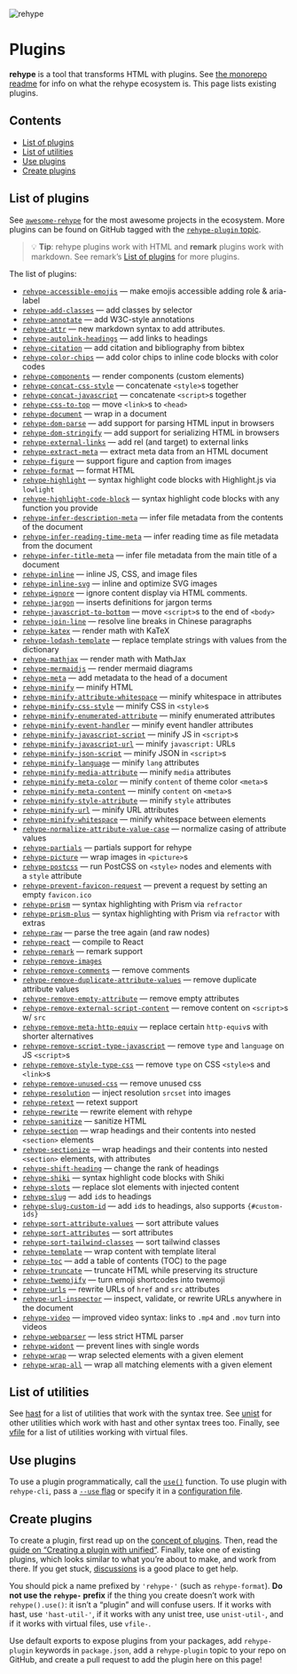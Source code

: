 ![rehype][logo]

# Plugins

**rehype** is a tool that transforms HTML with plugins.
See [the monorepo readme][rehype] for info on what the rehype ecosystem is.
This page lists existing plugins.

## Contents

*   [List of plugins](#list-of-plugins)
*   [List of utilities](#list-of-utilities)
*   [Use plugins](#use-plugins)
*   [Create plugins](#create-plugins)

## List of plugins

See [`awesome-rehype`][awesome-rehype] for the most awesome projects in the
ecosystem.
More plugins can be found on GitHub tagged with the
[`rehype-plugin` topic][topic].

> 💡 **Tip**: rehype plugins work with HTML and **remark** plugins work with
> markdown.
> See remark’s [List of plugins][remark-plugins] for more plugins.

The list of plugins:

*   [`rehype-accessible-emojis`](https://github.com/GaiAma/Coding4GaiAma/tree/HEAD/packages/rehype-accessible-emojis)
    — make emojis accessible adding role & aria-label
*   [`rehype-add-classes`](https://github.com/martypdx/rehype-add-classes)
    — add classes by selector
*   [`rehype-annotate`](https://github.com/baldurbjarnason/rehype-annotate)
    — add W3C-style annotations
*   [`rehype-attr`](https://github.com/jaywcjlove/rehype-attr)
    — new markdown syntax to add attributes.
*   [`rehype-autolink-headings`](https://github.com/rehypejs/rehype-autolink-headings)
    — add links to headings
*   [`rehype-citation`](https://github.com/timlrx/rehype-citation)
    — add citation and bibliography from bibtex
*   [`rehype-color-chips`](https://github.com/shreshthmohan/rehype-color-chips)
    — add color chips to inline code blocks with color codes
*   [`rehype-components`](https://github.com/marekweb/rehype-components)
    — render components (custom elements)
*   [`rehype-concat-css-style`](https://github.com/rehypejs/rehype-minify/tree/main/packages/rehype-concat-css-style)
    — concatenate `<style>`s together
*   [`rehype-concat-javascript`](https://github.com/rehypejs/rehype-minify/tree/main/packages/rehype-concat-javascript)
    — concatenate `<script>`s together
*   [`rehype-css-to-top`](https://github.com/rehypejs/rehype-minify/tree/main/packages/rehype-css-to-top)
    — move `<link>`s to `<head>`
*   [`rehype-document`](https://github.com/rehypejs/rehype-document)
    — wrap in a document
*   [`rehype-dom-parse`](https://github.com/rehypejs/rehype-dom/tree/main/packages/rehype-dom-parse)
    — add support for parsing HTML input in browsers
*   [`rehype-dom-stringify`](https://github.com/rehypejs/rehype-dom/tree/main/packages/rehype-dom-stringify)
    — add support for serializing HTML in browsers
*   [`rehype-external-links`](https://github.com/rehypejs/rehype-external-links)
    — add rel (and target) to external links
*   [`rehype-extract-meta`](https://github.com/gorango/rehype-extract-meta)
    — extract meta data from an HTML document
*   [`rehype-figure`](https://github.com/josestg/rehype-figure)
    — support figure and caption from images
*   [`rehype-format`](https://github.com/rehypejs/rehype-format)
    — format HTML
*   [`rehype-highlight`](https://github.com/rehypejs/rehype-highlight)
    — syntax highlight code blocks with Highlight.js via `lowlight`
*   [`rehype-highlight-code-block`](https://github.com/mapbox/rehype-highlight-code-block)
    — syntax highlight code blocks with any function you provide
*   [`rehype-infer-description-meta`](https://github.com/rehypejs/rehype-infer-description-meta)
    — infer file metadata from the contents of the document
*   [`rehype-infer-reading-time-meta`](https://github.com/rehypejs/rehype-infer-reading-time-meta)
    — infer reading time as file metadata from the document
*   [`rehype-infer-title-meta`](https://github.com/rehypejs/rehype-infer-title-meta)
    — infer file metadata from the main title of a document
*   [`rehype-inline`](https://github.com/marko-knoebl/rehype-inline)
    — inline JS, CSS, and image files
*   [`rehype-inline-svg`](https://github.com/JS-DevTools/rehype-inline-svg)
    — inline and optimize SVG images
*   [`rehype-ignore`](https://github.com/jaywcjlove/rehype-ignore)
    — ignore content display via HTML comments.
*   [`rehype-jargon`](https://github.com/freesewing/freesewing/tree/develop/packages/rehype-jargon)
    — inserts definitions for jargon terms
*   [`rehype-javascript-to-bottom`](https://github.com/rehypejs/rehype-minify/tree/main/packages/rehype-javascript-to-bottom)
    — move `<script>`s to the end of `<body>`
*   [`rehype-join-line`](https://github.com/unix/rehype-join-line)
    — resolve line breaks in Chinese paragraphs
*   [`rehype-katex`](https://github.com/remarkjs/remark-math/tree/main/packages/rehype-katex)
    — render math with KaTeX
*   [`rehype-lodash-template`](https://github.com/viktor-yakubiv/rehype-lodash-template)
    — replace template strings with values from the dictionary
*   [`rehype-mathjax`](https://github.com/remarkjs/remark-math/tree/main/packages/rehype-mathjax)
    — render math with MathJax
*   [`rehype-mermaidjs`](https://github.com/remcohaszing/rehype-mermaidjs)
    — render mermaid diagrams
*   [`rehype-meta`](https://github.com/rehypejs/rehype-meta)
    — add metadata to the head of a document
*   [`rehype-minify`](https://github.com/rehypejs/rehype-minify)
    — minify HTML
*   [`rehype-minify-attribute-whitespace`](https://github.com/rehypejs/rehype-minify/tree/main/packages/rehype-minify-attribute-whitespace)
    — minify whitespace in attributes
*   [`rehype-minify-css-style`](https://github.com/rehypejs/rehype-minify/tree/main/packages/rehype-minify-css-style)
    — minify CSS in `<style>`s
*   [`rehype-minify-enumerated-attribute`](https://github.com/rehypejs/rehype-minify/tree/main/packages/rehype-minify-enumerated-attribute)
    — minify enumerated attributes
*   [`rehype-minify-event-handler`](https://github.com/rehypejs/rehype-minify/tree/main/packages/rehype-minify-event-handler)
    — minify event handler attributes
*   [`rehype-minify-javascript-script`](https://github.com/rehypejs/rehype-minify/tree/main/packages/rehype-minify-javascript-script)
    — minify JS in `<script>`s
*   [`rehype-minify-javascript-url`](https://github.com/rehypejs/rehype-minify/tree/main/packages/rehype-minify-javascript-url)
    — minify `javascript:` URLs
*   [`rehype-minify-json-script`](https://github.com/rehypejs/rehype-minify/tree/main/packages/rehype-minify-json-script)
    — minify JSON in `<script>`s
*   [`rehype-minify-language`](https://github.com/rehypejs/rehype-minify/tree/main/packages/rehype-minify-language)
    —  minify `lang` attributes
*   [`rehype-minify-media-attribute`](https://github.com/rehypejs/rehype-minify/tree/main/packages/rehype-minify-media-attribute)
    — minify `media` attributes
*   [`rehype-minify-meta-color`](https://github.com/rehypejs/rehype-minify/tree/main/packages/rehype-minify-meta-color)
    — minify `content` of theme color `<meta>`s
*   [`rehype-minify-meta-content`](https://github.com/rehypejs/rehype-minify/tree/main/packages/rehype-minify-meta-content)
    — minify `content` on `<meta>`s
*   [`rehype-minify-style-attribute`](https://github.com/rehypejs/rehype-minify/tree/main/packages/rehype-minify-style-attribute)
    — minify `style` attributes
*   [`rehype-minify-url`](https://github.com/rehypejs/rehype-minify/tree/main/packages/rehype-minify-url)
    — minify URL attributes
*   [`rehype-minify-whitespace`](https://github.com/rehypejs/rehype-minify/tree/main/packages/rehype-minify-whitespace)
    — minify whitespace between elements
*   [`rehype-normalize-attribute-value-case`](https://github.com/rehypejs/rehype-minify/tree/main/packages/rehype-normalize-attribute-value-case)
    — normalize casing of attribute values
*   [`rehype-partials`](https://github.com/mrzmmr/rehype-partials)
    — partials support for rehype
*   [`rehype-picture`](https://github.com/rehypejs/rehype-picture)
    — wrap images in `<picture>`s
*   [`rehype-postcss`](https://github.com/viktor-yakubiv/rehype-postcss)
    — run PostCSS on `<style>` nodes and elements with a `style` attribute
*   [`rehype-prevent-favicon-request`](https://github.com/rehypejs/rehype-minify/tree/main/packages/rehype-prevent-favicon-request)
    — prevent a request by setting an empty `favicon.ico`
*   [`rehype-prism`](https://github.com/mapbox/rehype-prism)
    — syntax highlighting with Prism via `refractor`
*   [`rehype-prism-plus`](https://github.com/timlrx/rehype-prism-plus)
    — syntax highlighting with Prism via `refractor` with extras
*   [`rehype-raw`](https://github.com/rehypejs/rehype-raw)
    — parse the tree again (and raw nodes)
*   [`rehype-react`](https://github.com/rehypejs/rehype-react)
    — compile to React
*   [`rehype-remark`](https://github.com/rehypejs/rehype-remark)
    — remark support
*   [`rehype-remove-images`](https://github.com/iloveitaly/rehype-remove-images)
*   [`rehype-remove-comments`](https://github.com/rehypejs/rehype-minify/tree/main/packages/rehype-remove-comments)
    — remove comments
*   [`rehype-remove-duplicate-attribute-values`](https://github.com/rehypejs/rehype-minify/tree/main/packages/rehype-remove-duplicate-attribute-values)
    — remove duplicate attribute values
*   [`rehype-remove-empty-attribute`](https://github.com/rehypejs/rehype-minify/tree/main/packages/rehype-remove-empty-attribute)
    — remove empty attributes
*   [`rehype-remove-external-script-content`](https://github.com/rehypejs/rehype-minify/tree/main/packages/rehype-remove-external-script-content)
    — remove content on `<script>`s w/ `src`
*   [`rehype-remove-meta-http-equiv`](https://github.com/rehypejs/rehype-minify/tree/main/packages/rehype-remove-meta-http-equiv)
    — replace certain `http-equiv`s with shorter alternatives
*   [`rehype-remove-script-type-javascript`](https://github.com/rehypejs/rehype-minify/tree/main/packages/rehype-remove-script-type-javascript)
    — remove `type` and `language` on JS `<script>`s
*   [`rehype-remove-style-type-css`](https://github.com/rehypejs/rehype-minify/tree/main/packages/rehype-remove-style-type-css)
    — remove `type` on CSS `<style>`s and `<link>`s
*   [`rehype-remove-unused-css`](https://github.com/nzt/rehype-remove-unused-css)
    — remove unused css
*   [`rehype-resolution`](https://github.com/michaelnisi/rehype-resolution)
    — inject resolution `srcset` into images
*   [`rehype-retext`](https://github.com/rehypejs/rehype-retext)
    — retext support
*   [`rehype-rewrite`](https://github.com/jaywcjlove/rehype-rewrite)
    — rewrite element with rehype
*   [`rehype-sanitize`](https://github.com/rehypejs/rehype-sanitize)
    — sanitize HTML
*   [`rehype-section`](https://github.com/agentofuser/rehype-section)
    — wrap headings and their contents into nested `<section>` elements
*   [`rehype-sectionize`](https://github.com/hbsnow/rehype-sectionize)
    — wrap headings and their contents into nested `<section>` elements,
    with attributes
*   [`rehype-shift-heading`](https://github.com/rehypejs/rehype-shift-heading)
    — change the rank of headings
*   [`rehype-shiki`](https://github.com/rsclarke/rehype-shiki)
    — syntax highlight code blocks with Shiki
*   [`rehype-slots`](https://github.com/marekweb/rehype-slots)
    — replace slot elements with injected content
*   [`rehype-slug`](https://github.com/rehypejs/rehype-slug)
    — add `id`s to headings
*   [`rehype-slug-custom-id`](https://github.com/unicorn-utterances/rehype-slug-custom-id)
    — add `id`s to headings, also supports `{#custom-ids}`
*   [`rehype-sort-attribute-values`](https://github.com/rehypejs/rehype-minify/tree/main/packages/rehype-sort-attribute-values)
    — sort attribute values
*   [`rehype-sort-attributes`](https://github.com/rehypejs/rehype-minify/tree/main/packages/rehype-sort-attributes)
    — sort attributes
*   [`rehype-sort-tailwind-classes`](https://github.com/bitcrowd/rehype-sort-tailwind-classes)
    — sort tailwind classes
*   [`rehype-template`](https://github.com/nzt/rehype-template)
    — wrap content with template literal
*   [`rehype-toc`](https://github.com/JS-DevTools/rehype-toc)
    — add a table of contents (TOC) to the page
*   [`rehype-truncate`](https://github.com/luk707/rehype-truncate)
    — truncate HTML while preserving its structure
*   [`rehype-twemojify`](https://github.com/cliid/rehype-twemojify)
    — turn emoji shortcodes into twemoji
*   [`rehype-urls`](https://github.com/brechtcs/rehype-urls)
    — rewrite URLs of `href` and `src` attributes
*   [`rehype-url-inspector`](https://github.com/JS-DevTools/rehype-url-inspector)
    — inspect, validate, or rewrite URLs anywhere in the document
*   [`rehype-video`](https://jaywcjlove.github.io/rehype-video)
    — improved video syntax: links to `.mp4` and `.mov` turn into videos
*   [`rehype-webparser`](https://github.com/Prettyhtml/prettyhtml/tree/HEAD/packages/rehype-webparser)
    — less strict HTML parser
*   [`rehype-widont`](https://github.com/radiojhero/rehype-widont)
    — prevent lines with single words
*   [`rehype-wrap`](https://github.com/mrzmmr/rehype-wrap)
    — wrap selected elements with a given element
*   [`rehype-wrap-all`](https://github.com/florentb/rehype-wrap-all)
    — wrap all matching elements with a given element

## List of utilities

See [hast][hast-util] for a list of utilities that work with the syntax tree.
See [unist][unist-util] for other utilities which work with hast and other
syntax trees too.
Finally, see [vfile][vfile-util] for a list of utilities working with virtual
files.

## Use plugins

To use a plugin programmatically, call the [`use()`][unified-use] function.
To use plugin with `rehype-cli`, pass a [`--use` flag][unified-args-use] or
specify it in a [configuration file][config-file-use].

## Create plugins

To create a plugin, first read up on the [concept of plugins][unified-plugins].
Then, read the [guide on “Creating a plugin with unified”][guide].
Finally, take one of existing plugins, which looks similar to what you’re about
to make, and work from there.
If you get stuck, [discussions][] is a good place to get help.

You should pick a name prefixed by `'rehype-'` (such as `rehype-format`).
**Do not use the `rehype-` prefix** if the thing you create doesn’t work with
`rehype().use()`: it isn’t a “plugin” and will confuse users.
If it works with hast, use `'hast-util-'`, if it works with any unist tree, use
`unist-util-`, and if it works with virtual files, use `vfile-`.

Use default exports to expose plugins from your packages, add `rehype-plugin`
keywords in `package.json`, add a `rehype-plugin` topic to your repo on GitHub,
and create a pull request to add the plugin here on this page!

<!--Definitions:-->

[logo]: https://raw.githubusercontent.com/rehypejs/rehype/cb624bd/logo.svg?sanitize=true

[rehype]: https://github.com/rehypejs/rehype

[awesome-rehype]: https://github.com/rehypejs/awesome-rehype

[topic]: https://github.com/topics/rehype-plugin

[hast-util]: https://github.com/syntax-tree/hast#list-of-utilities

[unist-util]: https://github.com/syntax-tree/unist#unist-utilities

[vfile-util]: https://github.com/vfile/vfile#utilities

[unified-use]: https://github.com/unifiedjs/unified#processoruseplugin-options

[unified-args-use]: https://github.com/unifiedjs/unified-args#--use-plugin

[config-file-use]: https://github.com/unifiedjs/unified-engine/blob/main/doc/configure.md#plugins

[unified-plugins]: https://github.com/unifiedjs/unified#plugin

[guide]: https://unifiedjs.com/learn/guide/create-a-plugin/

[discussions]: https://github.com/rehypejs/rehype/discussions

[remark-plugins]: https://github.com/remarkjs/remark/blob/main/doc/plugins.md#list-of-plugins
